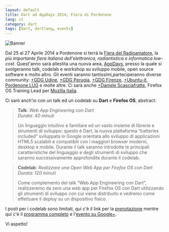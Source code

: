 ```yaml
---
layout: default
title: Dart ad AppDays 2014, Fiera di Pordenone
lang: it
category: dart
tags: [dart, dartlang, events]
---
```


![Banner](/assets/img/posts/appdays2014.png)

Dal 25 al 27 Aprile 2014 a Pordenone si terrà la [Fiera del Radioamatore](http://www.radioamatorepordenone.it/), la _più importante fiera italiana dell'elettronica, radiantistica e informatica low-cost_. Quest'anno sarà allestita una nuova area, [AppDays](http://www.radioamatorepordenone.it/2014/appdays2014/il-programma-degli-eventi-di-gdg-hacklabudine-allappdays-2014/), presso la quale si svolgeranno talk, codelab e workshop su sviluppo mobile, open source software e molto altro. Gli eventi saranno tantissimi,parteciperanno diverse community: [+GDG Udine](https://plus.google.com/108234097192616821410/posts), [+GDG Perugia](https://plus.google.com/100029768638367982742/posts), [+GDG Firenze](https://plus.google.com/+GdgfirenzeInfo-page/posts), [+Ubuntu-it](https://plus.google.com/+ubuntuit/posts), [Pordenone LUG](https://twitter.com/pnlug) e molte altre. Ci sarà anche [+Daniele Scasciafratte](https://plus.google.com/+DanieleScasciafratteMte90Net/posts), Firefox OS Training Lead per [Mozilla Italia](http://www.mozillaitalia.org/home/).

Ci sarò anch'io con un talk ed un codelab su **Dart** e **Firefox OS**, abstract:

> **Talk**: _Web App Engineering con Dart_  
> _Durata: 40 minuti_
>
> Un linguaggio intuitivo e familiare ed un vasto insieme di librerie e strumenti di sviluppo: questo è Dart, la nuova piattaforma “batteries included” sviluppata in Google orientata allo sviluppo di applicazioni HTML5 scalabili e compatibili con i maggiori browser moderni, desktop e mobile. Durante il talk saranno introdotte le principali caratteristiche del linguaggio e degli strumenti di sviluppo che saranno successivamente approfondite durante il codelab.



> **Codelab**: _Realizzare una Open Web App per Firefox OS con Dart_  
> _Durata: 120 minuti_
>
>Come complemento del talk “Web App Engineering con Dart”, realizzeremo da zero una web app per Firefox OS con Dart utilizzando gli strumenti di sviluppo con cui viene distribuito e vedremo come effettuare il deploy su un dispositivo fisico.


I posti per i codelab sono limitati, qui c'è il link per la [prenotazione](https://docs.google.com/forms/d/1LHuixy59I3S9VA1PVjmjsMkyLDszcxlnht_E2AMlsDI/viewform) mentre qui c'è il [programma completo](https://docs.google.com/file/d/0Bz2gtYAx46W-S1lIQXhWZHBfaUE/edit) e l'[evento su Google+](https://plus.google.com/events/c9g0ainnfp20jqvv7fit5sd2vh4).

Vi aspetto!
